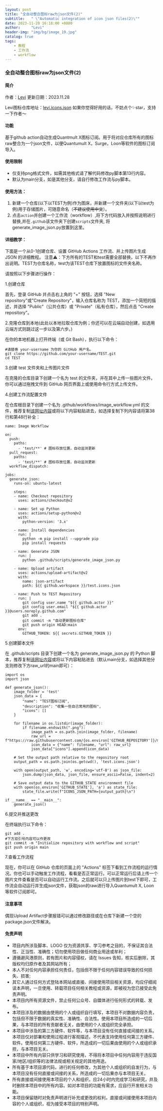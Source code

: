 ```yaml
---
layout: post
title: "全自动整合图标raw为json文件(2)"
subtitle:   " \"Automatic integration of icon json files(2)\""
date: 2023-11-28 16:18:00 +0800
author:     "Levi"
header-img: "img/bg/image_19.jpg"
catalog: true
tags:
    - 教程 
    - 工作流
    - workflow
---
```


### 全自动整合图标raw为json文件(2)

#### 简介
作者：[Levi](https://github.com/czy13724)
更新日期：2023.11.28

Levi图标仓库地址：[levi.icons.json](https://raw.githubusercontent.com/czy13724/LeviIcons/main/levi.icons.json)
如果你觉得好用的话，不妨点个✨star，支持一下作者～
#### 功能
基于github action自动生成Quantmult X图标订阅。用于将对应仓库所有的图标raw整合为一个json文件，以便Quantumult X，Surge，Loon等软件的图标订阅导入。

#### 使用限制
* 仅支持png格式文件，如需其他格式请了解代码修改py脚本第13行内容。
* 默认为main分支，如是其他分支，请自行修改工作流与py脚本。

#### 使用方法：
1. 新建一个仓库(以下以TEST为例)作为图床，并新建一个文件夹(以下以test为例)用于存储图片，可随意命名（~~不建议使用中文~~）。   
2. 点击`action`并创建一个工作流（workflow）,将下方代码放入并按照说明进行替换,并在`.github`该文件夹下创建`scripts`文件夹, 将generate_image_json.py放置到这里。

#### 详细教学：
下面是一个从0-1创建仓库、设置 GitHub Actions 工作流、并上传图片生成 JSON 的详细教程。
注意⚠️：下方所有的TEST和test需要全部替换，以下不再作出说明。TEST为仓库名称，test为该TEST仓库下放置图标的文件夹名称。

请按照以下步骤进行操作：

1.创建仓库

首先，登录 GitHub 并点击右上角的 "+" 按钮，选择 "New repository"或"Create Repository"，输入仓库名称为 TEST，添加一个简短的描述，并选择 "Public"（公共仓库）或 "Private"（私有仓库），然后点击 "Create repository"。

2.克隆仓库到本地(此处以本地拉取仓库为例；你还可以在云端自动创建，如选用云端方式则跳过这一步以及第六步。)

在你的本地机器上打开终端（或 Git Bash），执行以下命令：
```shell
#请替换 your-username 为你的 GitHub 用户名。
git clone https://github.com/your-username/TEST.git
cd TEST
```
3.创建 test 文件夹和上传图片文件

在克隆的仓库目录下创建一个名为 test 的文件夹，并在其中上传一些图片文件。你可以通过拖拽文件到 GitHub 网页界面上或使用命令行方式上传文件。

4.创建工作流配置文件

在仓库根目录下创建一个名为 .github/workflows/image_workflow.yml 的文件，推荐复制[该网址内容](https://raw.githubusercontent.com/czy13724/TEST/Levi/.github/workflows/image_workflow.yml)或将以下内容粘贴进去，如选择复制下列内容请将第38行和第48行补全：
```shell
name: Image Workflow

on:
  push:
    paths:
      - 'test/**' # 图标存放位置，自动监测更新
  pull_request:
    paths:
      - 'test/**' # 图标存放位置，自动监测更新
  workflow_dispatch:

jobs:
  generate_json:
    runs-on: ubuntu-latest

    steps:
    - name: Checkout repository
      uses: actions/checkout@v2

    - name: Set up Python
      uses: actions/setup-python@v2
      with:
        python-version: '3.x'

    - name: Install dependencies
      run: |
        python -m pip install --upgrade pip
        pip install requests

    - name: Generate JSON
      run: |
        python .github/scripts/generate_image_json.py

    - name: Upload artifact
      uses: actions/upload-artifact@v2
      with:
        name: json-artifact
        path: ${{ github.workspace }}/test.icons.json

    - name: Push to TEST Repository
      run: |
        git config user.name "${{ github.actor }}"
        git config user.email "${{ github.actor }}@users.noreply.github.com"
        git add .
        git commit -m "自动更新图标仓库"
        git push origin HEAD:main
      env:
        GITHUB_TOKEN: ${{ secrets.GITHUB_TOKEN }}
```
5.创建脚本文件

在 .github/scripts 目录下创建一个名为 generate_image_json.py 的 Python 脚本，推荐复制[该网址内容](https://raw.githubusercontent.com/czy13724/TEST/Levi/.github/scripts/generate_image_json.py)或将以下内容粘贴进去（默认main分支，如选择其他分支则修改下方raw_url的main即可）：
```shell
import os
import json

def generate_json():
    image_folder = 'test'
    json_data = {
        "name": "TEST图标订阅",
        "description": "收集一些自己常用的图标",
        "icons": []
    }

    for filename in os.listdir(image_folder):
        if filename.endswith(".png"):
            image_path = os.path.join(image_folder, filename)
            raw_url = f"https://raw.githubusercontent.com/{os.environ['GITHUB_REPOSITORY']}/main/{image_path}"
            icon_data = {"name": filename, "url": raw_url}
            json_data["icons"].append(icon_data)

    # Set the output path relative to the repository root
    output_path = os.path.join(os.getcwd(), 'test.icons.json')

    with open(output_path, 'w', encoding='utf-8') as json_file:
        json.dump(json_data, json_file, ensure_ascii=False, indent=2)

    # Save output data to the GITHUB_STATE environment file
    with open(os.environ['GITHUB_STATE'], 'a') as state_file:
        state_file.write(f"ICONS_JSON_PATH={output_path}\n")

if __name__ == "__main__":
    generate_json()
```
6.提交并推送更改

在终端执行以下命令：
```shell
git add .
#下方双引号内容可以作更改
git commit -m "Initialize repository with workflow and script"
git push origin main
```
7.查看工作流程

现在，你可以在 GitHub 仓库的页面上的 "Actions" 标签下看到工作流程的运行情况。你也可以手动触发工作流程，看看是否正常运行。可以正常运行后请上传一个图片文件查看是否可以自动运行工作流。之后就可以只上传图片到test下即可，工作流会自动运行并生成json文件，获取json的raw进行导入Quantumult X, Loon等软件订阅即可。

#### 注意事项
偶现Upload Artifact步骤报错可以通过修改路径或在仓库下新建一个空的package.json文件解决。

#### 免责声明

* 项目内所涉及脚本、LOGO 仅为资源共享、学习参考之目的，不保证其合法性、正当性、准确性；切勿使用项目做任何商业用途或牟利；
* 遵循避风港原则，若有图片和内容侵权，请在 Issues 告知，核实后删除，其版权均归原作者及其网站所有；
* 本人不对任何内容承担任何责任，包括但不限于任何内容错误导致的任何损失、损害;
* 其它人通过任何方式登陆本网站或直接、间接使用项目相关资源，均应仔细阅读本声明，一旦使用、转载项目任何相关教程或资源，即被视为您已接受此免责声明。
* 本项目内所有资源文件，禁止任何公众号、自媒体进行任何形式的转载、发布。
* 本项目涉及的数据由使用的个人或组织自行填写，本项目不对数据内容负责，包括但不限于数据的真实性、准确性、合法性。使用本项目所造成的一切后果，与本项目的所有贡献者无关，由使用的个人或组织完全承担。
* 本项目中涉及的第三方硬件、软件等，与本项目没有任何直接或间接的关系。本项目仅对部署和使用过程进行客观描述，不代表支持使用任何第三方硬件、软件。使用任何第三方硬件、软件，所造成的一切后果由使用的个人或组织承担，与本项目无关。
* 本项目中所有内容只供学习和研究使用，不得将本项目中任何内容用于违反国家/地区/组织等的法律法规或相关规定的其他用途。
* 所有基于本项目源代码，进行的任何修改，为其他个人或组织的自发行为，与本项目没有任何直接或间接的关系，所造成的一切后果亦与本项目无关。
* 所有直接或间接使用本项目的个人和组织，应24小时内完成学习和研究，并及时删除本项目中的所有内容。如对本项目的功能有需求，应自行开发相关功能。
* 本项目保留随时对免责声明进行补充或更改的权利，直接或间接使用本项目内容的个人或组织，视为接受本项目的特别声明。
